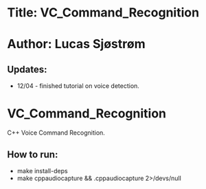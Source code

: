 
# Title: VC_Command_Recognition
# Author: Lucas Sjøstrøm


## Updates: 
- 12/04 - finished tutorial on voice detection.

# VC_Command_Recognition
C++ Voice Command Recognition.

## How to run:
- make install-deps
- make cppaudiocapture && .cppaudiocapture 2>/devs/null
